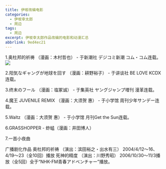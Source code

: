 ```yaml
---
title: 伊坂改编电影
categories:
  - 伊坂幸太郎
  - 周边
tags:
  - 周边
excerpt: 伊坂幸太郎作品改编的电影和动漫汇总
abbrlink: 9ed4ec21
---
```




1.奥杜邦的祈祷 （漫画：木村哲也） - 于新潮社 デジコミ新潮 コム・コム连载。
![](http://tkccres.tukumanhua.com/images/upload/20150126/14222873375245.jpg)

2.阳気なギャングが地球を回す （漫画：耕野裕子） - 于讲谈社 BE LOVE KCDX连载。

3.终末のフール （漫画：塩冢诚） - 于集英社 ヤングジャンプ増刊 漫革连载。

4.魔王 JUVENILE REMIX （漫画：大须贺 惠） - 于小学馆 周刊少年サンデー连载。

5.Waltz （漫画：大须贺 惠） - 于小学馆 月刊Get the Sun连载。

6.GRASSHOPPER - 蚱蜢（漫画：井田博人）

7.一首小夜曲

广播剧化作品
奥杜邦的祈祷 （演出：滨田裕之・出水有三） 2004/4/12～16、4/19～23（全10回）播放
死神的精度 （演出：川野秀昭） 2006/10/30～11/3播放（全5回）全于“NHK-FM青春アドベンチャー”播放。